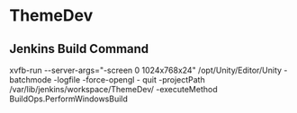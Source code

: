 # ThemeDev

## Jenkins Build Command
xvfb-run --server-args="-screen 0 1024x768x24" /opt/Unity/Editor/Unity -batchmode -logfile -force-opengl - quit -projectPath /var/lib/jenkins/workspace/ThemeDev/ -executeMethod BuildOps.PerformWindowsBuild
